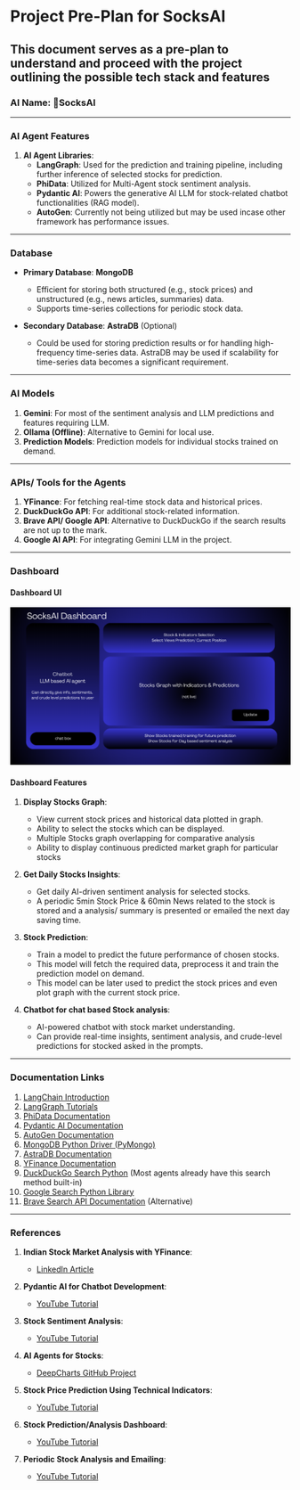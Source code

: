 # Project Pre-Plan for SocksAI

## This document serves as a pre-plan to understand and proceed with the project outlining the possible tech stack and features

### **AI Name**: 🧦SocksAI

---

### **AI Agent Features**

1. **AI Agent Libraries**:
   - **LangGraph**: Used for the prediction and training pipeline, including further inference of selected stocks for prediction.
   - **PhiData**: Utilized for Multi-Agent stock sentiment analysis.
   - **Pydantic AI**: Powers the generative AI LLM for stock-related chatbot functionalities (RAG model).
   - **AutoGen**: Currently not being utilized but may be used incase other framework has performance issues.

---

### **Database**

- **Primary Database**: **MongoDB**
  - Efficient for storing both structured (e.g., stock prices) and unstructured (e.g., news articles, summaries) data.
  - Supports time-series collections for periodic stock data.

- **Secondary Database**: **AstraDB** (Optional)
  - Could be used for storing prediction results or for handling high-frequency time-series data. AstraDB may be used if scalability for time-series data becomes a significant requirement.

---

### **AI Models**

1. **Gemini**: For most of the sentiment analysis and LLM predictions and features requiring LLM.
2. **Ollama (Offline)**: Alternative to Gemini for local use.
3. **Prediction Models**: Prediction models for individual stocks trained on demand.

---

### **APIs/ Tools for the Agents**

1. **YFinance**: For fetching real-time stock data and historical prices.
2. **DuckDuckGo API**: For additional stock-related information.
3. **Brave API/ Google API**: Alternative to DuckDuckGo if the search results are not up to the mark.
4. **Google AI API**: For integrating Gemini LLM in the project.

---

### **Dashboard**

#### **Dashboard UI**

![SocksAI Dashboard UI/ Interface](/assets/socksai_dashboard.png)

#### **Dashboard Features**

1. **Display Stocks Graph**:
   - View current stock prices and historical data plotted in graph.
   - Ability to select the stocks which can be displayed.
   - Multiple Stocks graph overlapping for comparative analysis
   - Ability to display continuous predicted market graph for particular stocks
  
2. **Get Daily Stocks Insights**:
   - Get daily AI-driven sentiment analysis for selected stocks.
   - A periodic 5min Stock Price & 60min News related to the stock is stored and a analysis/ summary is presented or emailed the next day saving time.

3. **Stock Prediction**:
   - Train a model to predict the future performance of chosen stocks.
   - This model will fetch the required data, preprocess it and train the prediction model on demand.
   - This model can be later used to predict the stock prices and even plot graph with the current stock price.

4. **Chatbot for chat based Stock analysis**:
   - AI-powered chatbot with stock market understanding.
   - Can provide real-time insights, sentiment analysis, and crude-level predictions for stocked asked in the prompts.

---

### **Documentation Links**

1. [LangChain Introduction](https://python.langchain.com/docs/introduction/)
2. [LangGraph Tutorials](https://langchain-ai.github.io/langgraph/tutorials/introduction/)
3. [PhiData Documentation](https://docs.phidata.com/introduction)
4. [Pydantic AI Documentation](https://ai.pydantic.dev/)
5. [AutoGen Documentation](https://microsoft.github.io/autogen/stable/)
6. [MongoDB Python Driver (PyMongo)](https://www.mongodb.com/docs/languages/python/pymongo-driver/current/)
7. [AstraDB Documentation](https://docs.datastax.com/en/astra-db-serverless/index.html)
8. [YFinance Documentation](https://ranaroussi.github.io/yfinance/index.html)
9. [DuckDuckGo Search Python](https://pypi.org/project/duckduckgo-search/) (Most agents already have this search method built-in)
10. [Google Search Python Library](https://python-googlesearch.readthedocs.io/en/latest/)
11. [Brave Search API Documentation](https://api.search.brave.com/app/documentation/web-search/get-started) (Alternative)

---

### **References**

1. **Indian Stock Market Analysis with YFinance**:
   - [LinkedIn Article](https://www.linkedin.com/pulse/master-indian-stock-market-analysis-pythons-yfinance-library-mujmule-wt0zf/)

2. **Pydantic AI for Chatbot Development**:
   - [YouTube Tutorial](https://www.youtube.com/watch?v=zf_D2Eafvk0)

3. **Stock Sentiment Analysis**:
   - [YouTube Tutorial](https://www.youtube.com/watch?v=4jA3bhBRM8M)

4. **AI Agents for Stocks**:
   - [DeepCharts GitHub Project](https://github.com/deepcharts/projects/tree/main)

5. **Stock Price Prediction Using Technical Indicators**:
   - [YouTube Tutorial](https://www.youtube.com/watch?v=gtk8k8G-_3k)

6. **Stock Prediction/Analysis Dashboard**:
   - [YouTube Tutorial](https://www.youtube.com/watch?v=N3ttsxgcP9I)

7. **Periodic Stock Analysis and Emailing**:
   - [YouTube Tutorial](https://www.youtube.com/watch?v=DDvdMEEaLTE)
